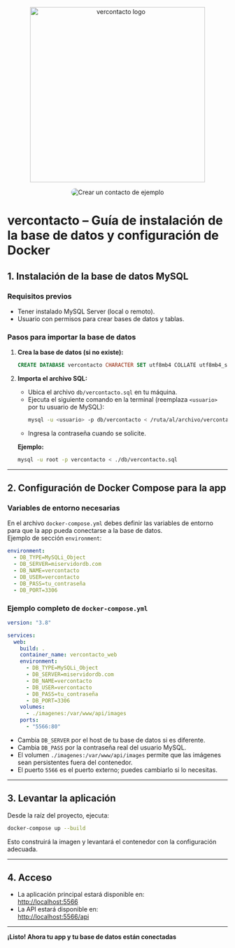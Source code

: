 <p align="center">
  <a href="https://vercontacto.com" target="_blank">
    <img src="https://vercontacto.com/img/verContactoLogo.svg" alt="vercontacto logo" width="400"/>
  </a>
</p>

<p align="center">
  <a href="https://vercontacto.com" target="_blank" style="text-decoration:none;">
    <img src="https://img.shields.io/badge/Crear%20un%20contacto%20Gratis-8dc12a?style=for-the-badge&logo=addthis&logoColor=white&labelColor=8dc12a&color=8dc12a" alt="Crear un contacto de ejemplo" style="border-radius:30px;"/>
  </a>
</p>

# vercontacto – Guía de instalación de la base de datos y configuración de Docker

## 1. Instalación de la base de datos MySQL

### Requisitos previos

- Tener instalado MySQL Server (local o remoto).
- Usuario con permisos para crear bases de datos y tablas.

### Pasos para importar la base de datos

1. **Crea la base de datos (si no existe):**

   ```sql
   CREATE DATABASE vercontacto CHARACTER SET utf8mb4 COLLATE utf8mb4_spanish_ci;
   ```

2. **Importa el archivo SQL:**

   - Ubica el archivo `db/vercontacto.sql` en tu máquina.
   - Ejecuta el siguiente comando en la terminal (reemplaza `<usuario>` por tu usuario de MySQL):
     ```sh
     mysql -u <usuario> -p db/vercontacto < /ruta/al/archivo/vercontacto.sql
     ```
   - Ingresa la contraseña cuando se solicite.

   **Ejemplo:**

   ```sh
   mysql -u root -p vercontacto < ./db/vercontacto.sql
   ```

---

## 2. Configuración de Docker Compose para la app

### Variables de entorno necesarias

En el archivo `docker-compose.yml` debes definir las variables de entorno para que la app pueda conectarse a la base de datos.  
Ejemplo de sección `environment`:

```yaml
environment:
  - DB_TYPE=MySQLi_Object
  - DB_SERVER=miservidordb.com
  - DB_NAME=vercontacto
  - DB_USER=vercontacto
  - DB_PASS=tu_contraseña
  - DB_PORT=3306
```

### Ejemplo completo de `docker-compose.yml`

```yaml
version: "3.8"

services:
  web:
    build: .
    container_name: vercontacto_web
    environment:
      - DB_TYPE=MySQLi_Object
      - DB_SERVER=miservidordb.com
      - DB_NAME=vercontacto
      - DB_USER=vercontacto
      - DB_PASS=tu_contraseña
      - DB_PORT=3306
    volumes:
      - ./imagenes:/var/www/api/images
    ports:
      - "5566:80"
```

- Cambia `DB_SERVER` por el host de tu base de datos si es diferente.
- Cambia `DB_PASS` por la contraseña real del usuario MySQL.
- El volumen `./imagenes:/var/www/api/images` permite que las imágenes sean persistentes fuera del contenedor.
- El puerto `5566` es el puerto externo; puedes cambiarlo si lo necesitas.

---

## 3. Levantar la aplicación

Desde la raíz del proyecto, ejecuta:

```sh
docker-compose up --build
```

Esto construirá la imagen y levantará el contenedor con la configuración adecuada.

---

## 4. Acceso

- La aplicación principal estará disponible en:  
  [http://localhost:5566](http://localhost:5566)
- La API estará disponible en:  
  [http://localhost:5566/api](http://localhost:5566/api)

---

**¡Listo! Ahora tu app y tu base de datos están conectadas**
